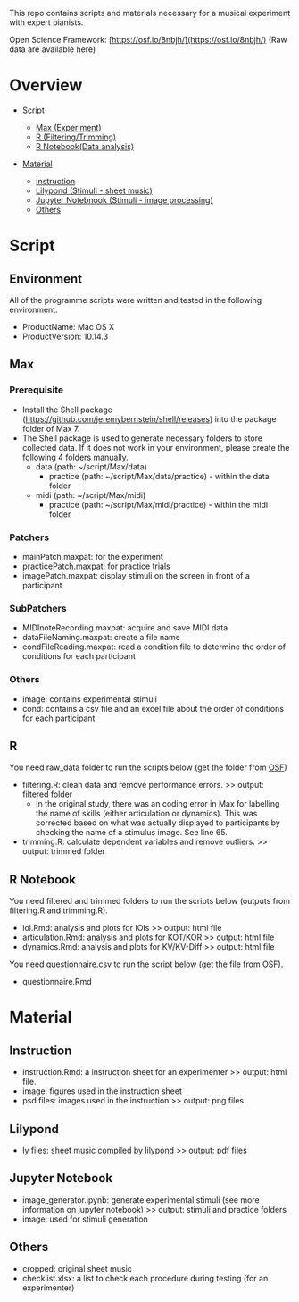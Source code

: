 This repo contains scripts and materials necessary for a musical experiment with expert pianists.

 Open Science Framework: [https://osf.io/8nbjh/](https://osf.io/8nbjh/) (Raw data are available here)

# Overview
- [Script](#Script)
    + [Max (Experiment)](#Max)
    + [R (Filtering/Trimming)](#R)
    + [R Notebook(Data analysis)](#R-Notebook)
   
- [Material](#Material)
    + [Instruction](#Instruction)
    + [Lilypond (Stimuli - sheet music)](#Lilypond)
    + [Jupyter Notebnook (Stimuli - image processing)](#Jupyter-notebook)
    + [Others](#Others)

# Script
## Environment
All of the programme scripts were written and tested in the following environment.

- ProductName: Mac OS X  
- ProductVersion: 10.14.3

## Max
### Prerequisite
- Install the Shell package (https://github.com/jeremybernstein/shell/releases) into the package folder of Max 7.
- The Shell package is used to generate necessary folders to store collected data. If it does not work in your environment, please create the following 4 folders manually.
    + data (path: ~/script/Max/data)
        + practice (path: ~/script/Max/data/practice) - within the data folder
    + midi (path: ~/script/Max/midi)
        + practice (path: ~/script/Max/midi/practice) - within the midi folder
        
### Patchers
- mainPatch.maxpat: for the experiment
- practicePatch.maxpat: for practice trials
- imagePatch.maxpat: display stimuli on the screen in front of a participant

### SubPatchers
- MIDInoteRecording.maxpat: acquire and save MIDI data
- dataFileNaming.maxpat: create a file name
- condFileReading.maxpat: read a condition file to determine the order of conditions for each participant

### Others
- image: contains experimental stimuli
- cond: contains a csv file and an excel file about the order of conditions for each participant

## R
You need raw_data folder to run the scripts below (get the folder from [OSF](https://osf.io/8nbjh/))
- filtering.R: clean data and remove performance errors. >> output: filtered folder
    + In the original study, there was an coding error in Max for labelling the name of skills (either articulation or dynamics). This was corrected based on what was actually displayed to participants by checking the name of a stimulus image. See line 65.
- trimming.R: calculate dependent variables and remove outliers. >> output: trimmed folder

## R Notebook
You need filtered and trimmed folders to run the scripts below (outputs from filtering.R and trimming.R).
- ioi.Rmd: analysis and plots for IOIs >> output: html file
- articulation.Rmd: analysis and plots for KOT/KOR >> output: html file
- dynamics.Rmd: analysis and plots for KV/KV-Diff >> output: html file

You need questionnaire.csv to run the script below (get the file from [OSF](https://osf.io/8nbjh/)).
- questionnaire.Rmd

# Material
## Instruction
- instruction.Rmd: a instruction sheet for an experimenter >> output: html file.
- image: figures used in the instruction sheet
- psd files: images used in the instruction >> output: png files

## Lilypond
- ly files: sheet music compiled by lilypond >> output: pdf files

## Jupyter Notebook
- image_generator.ipynb: generate experimental stimuli (see more information on jupyter notebook) >> output: stimuli and practice folders
- image: used for stimuli generation

## Others
- cropped: original sheet music
- checklist.xlsx: a list to check each procedure during testing (for an experimenter)
